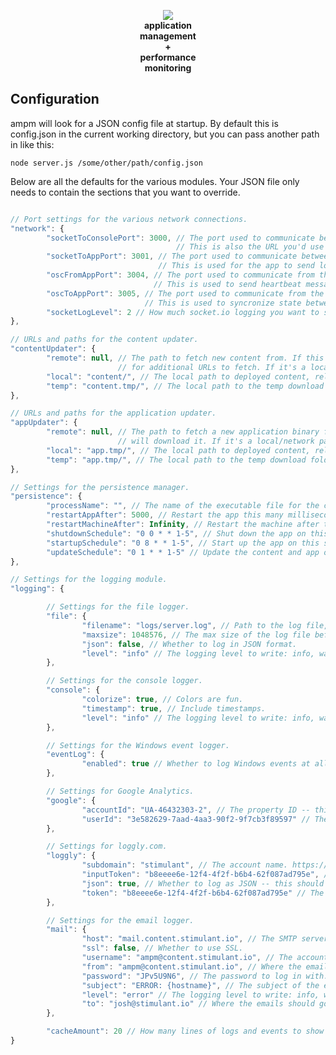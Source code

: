 <p align="center">
  <img src="https://github.com/stimulant/ampm/blob/master/README.png?raw=true"/>
  <br/><strong>application<br/>management<br/>+<br/>performance<br/>monitoring</strong>
</p>

## Configuration

ampm will look for a JSON config file at startup. By default this is config.json in the current working directory, but you can pass another path in like this:

```node server.js /some/other/path/config.json```

Below are all the defaults for the various modules. Your JSON file only needs to contain the sections that you want to override.

```JavaScript

// Port settings for the various network connections.
"network": {
        "socketToConsolePort": 3000, // The port used to communicate between node and the browser. 
                                     // This is also the URL you'd use to access the console, such as http://localhost:3000.
        "socketToAppPort": 3001, // The port used to communicate between node and the client app over a TCP socket.
                                 // This is used for the app to send log messages and event tracking.
        "oscFromAppPort": 3004, // The port used to communicate from the client app to the server over UDP/OSC.
                                // This is used to send heartbeat messages and syncronize state between clients.
        "oscToAppPort": 3005, // The port used to communicate from the server to the client app over UDP/OSC.
                              // This is used to syncronize state between clients.
        "socketLogLevel": 2 // How much socket.io logging you want to see in the console. Higher is more debug info.
},

// URLs and paths for the content updater.
"contentUpdater": {
        "remote": null, // The path to fetch new content from. If this is a URL, ampm will look for an XML file and parse it
                        // for additional URLs to fetch. If it's a local/network path, it will use robocopy to fetch a directory.
        "local": "content/", // The local path to deployed content, relative to server.js.
        "temp": "content.tmp/", // The local path to the temp download folder, relative to server.js.
},

// URLs and paths for the application updater.
"appUpdater": {
        "remote": null, // The path to fetch a new application binary from. This should be a single zip file. If it's a URL, ampm
                        // will download it. If it's a local/network path, it will use robocopy.
        "local": "app.tmp/", // The local path to deployed content, relative to server.js.
        "temp": "app.tmp/", // The local path to the temp download folder, relative to server.js.
},

// Settings for the persistence manager.
"persistence": {
        "processName": "", // The name of the executable file for the client app.
        "restartAppAfter": 5000, // Restart the app this many milliseconds of no heartbeat messages.
        "restartMachineAfter": Infinity, // Restart the machine after this many app restarts.
        "shutdownSchedule": "0 0 * * 1-5", // Shut down the app on this schedule -- see cronmaker.com for the format.
        "startupSchedule": "0 8 * * 1-5", // Start up the app on this schedule -- see cronmaker.com for the format.
        "updateSchedule": "0 1 * * 1-5" // Update the content and app on this schedule -- see cronmaker.com for the format.
},

// Settings for the logging module.
"logging": {

		// Settings for the file logger.
        "file": {
                "filename": "logs/server.log", // Path to the log file, relative to server.js.
                "maxsize": 1048576, // The max size of the log file before rolling over (1MB default)
                "json": false, // Whether to log in JSON format.
                "level": "info" // The logging level to write: info, warning, error.
        },

        // Settings for the console logger.
        "console": {
                "colorize": true, // Colors are fun.
                "timestamp": true, // Include timestamps.
                "level": "info" // The logging level to write: info, warning, error.
        },

        // Settings for the Windows event logger.
        "eventLog": {
                "enabled": true // Whether to log Windows events at all.
        },

        // Settings for Google Analytics.
        "google": {
                "accountId": "UA-46432303-2", // The property ID -- this should be unique per project.
                "userId": "3e582629-7aad-4aa3-90f2-9f7cb3f89597" // The user ID -- this should always be the same.
        },

        // Settings for loggly.com.
        "loggly": {
                "subdomain": "stimulant", // The account name. https://stimulant.loggly.com/dashboards
                "inputToken": "b8eeee6e-12f4-4f2f-b6b4-62f087ad795e", // The API token.
                "json": true, // Whether to log as JSON -- this should be true.
                "token": "b8eeee6e-12f4-4f2f-b6b4-62f087ad795e" // The um, other token.
        },

        // Settings for the email logger.
        "mail": {
                "host": "mail.content.stimulant.io", // The SMTP server to use.
                "ssl": false, // Whether to use SSL.
                "username": "ampm@content.stimulant.io", // The account to log in with.
                "from": "ampm@content.stimulant.io", // Where the emails should appear to be from.
                "password": "JPv5U9N6", // The password to log in with.
                "subject": "ERROR: {hostname}", // The subject of the emails. "{hostname}" is replaced by the output of os.hostname().
                "level": "error" // The logging level to write: info, warning, error.
                "to": "josh@stimulant.io" // Where the emails should go.
        },

        "cacheAmount": 20 // How many lines of logs and events to show in the web console.
}

```